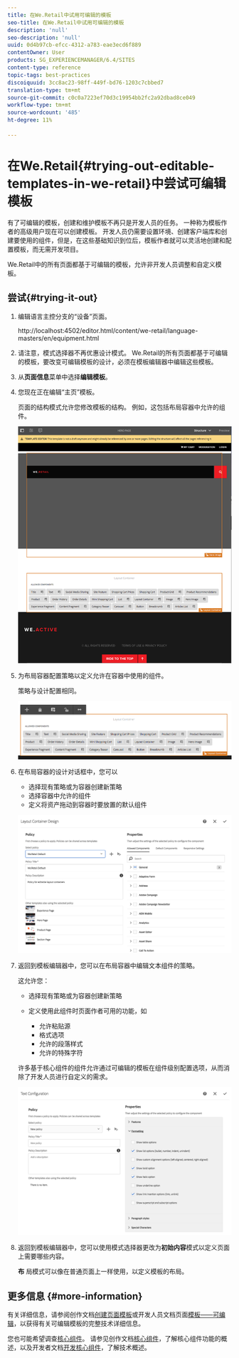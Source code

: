 ```yaml
---
title: 在We.Retail中试用可编辑的模板
seo-title: 在We.Retail中试用可编辑的模板
description: 'null'
seo-description: 'null'
uuid: 0d4b97cb-efcc-4312-a783-eae3ecd6f889
contentOwner: User
products: SG_EXPERIENCEMANAGER/6.4/SITES
content-type: reference
topic-tags: best-practices
discoiquuid: 3cc8ac23-98ff-449f-bd76-1203c7cbbed7
translation-type: tm+mt
source-git-commit: c0c0a7223ef70d3c19954bb2fc2a92dbad8ce049
workflow-type: tm+mt
source-wordcount: '485'
ht-degree: 11%

---
```



# 在We.Retail{#trying-out-editable-templates-in-we-retail}中尝试可编辑模板

有了可编辑的模板，创建和维护模板不再只是开发人员的任务。 一种称为模板作者的高级用户现在可以创建模板。 开发人员仍需要设置环境、创建客户端库和创建要使用的组件，但是，在这些基础知识到位后，模板作者就可以灵活地创建和配置模板，而无需开发项目。 

We.Retail中的所有页面都基于可编辑的模板，允许非开发人员调整和自定义模板。

## 尝试{#trying-it-out}

1. 编辑语言主控分支的“设备”页面。

   http://localhost:4502/editor.html/content/we-retail/language-masters/en/equipment.html

1. 请注意，模式选择器不再优惠设计模式。 We.Retail的所有页面都基于可编辑的模板，要改变可编辑模板的设计，必须在模板编辑器中编辑这些模板。
1. 从&#x200B;**页面信息**&#x200B;菜单中选择&#x200B;**编辑模板**。
1. 您现在正在编辑“主页”模板。

   页面的结构模式允许您修改模板的结构。 例如，这包括布局容器中允许的组件。

   ![chlimage_1-138](assets/chlimage_1-138.png)

1. 为布局容器配置策略以定义允许在容器中使用的组件。

   策略与设计配置相同。

   ![chlimage_1-139](assets/chlimage_1-139.png)

1. 在布局容器的设计对话框中，您可以

   * 选择现有策略或为容器创建新策略
   * 选择容器中允许的组件
   * 定义将资产拖动到容器时要放置的默认组件

   ![chlimage_1-140](assets/chlimage_1-140.png)

1. 返回到模板编辑器中，您可以在布局容器中编辑文本组件的策略。

   这允许您：

   * 选择现有策略或为容器创建新策略
   * 定义使用此组件时页面作者可用的功能，如

      * 允许粘贴源
      * 格式选项
      * 允许的段落样式
      * 允许的特殊字符

   许多基于核心组件的组件允许通过可编辑的模板在组件级别配置选项，从而消除了开发人员进行自定义的需求。

   ![chlimage_1-141](assets/chlimage_1-141.png)

1. 返回到模板编辑器中，您可以使用模式选择器更改为&#x200B;**初始内容**&#x200B;模式以定义页面上需要哪些内容。

   **布** 局模式可以像在普通页面上一样使用，以定义模板的布局。

## 更多信息 {#more-information}

有关详细信息，请参阅创作文档[创建页面模板](/help/sites-authoring/templates.md)或开发人员文档页面[模板——可编辑](/help/sites-developing/page-templates-editable.md)，以获得有关可编辑模板的完整技术详细信息。

您也可能希望调查[核心组件](/help/sites-developing/we-retail-core-components.md)。 请参见创作文档[核心组件](https://docs.adobe.com/content/help/zh-Hans/experience-manager-core-components/using/introduction.html)，了解核心组件功能的概述，以及开发者文档[开发核心组件](https://helpx.adobe.com/experience-manager/core-components/using/developing.html)，了解技术概述。

